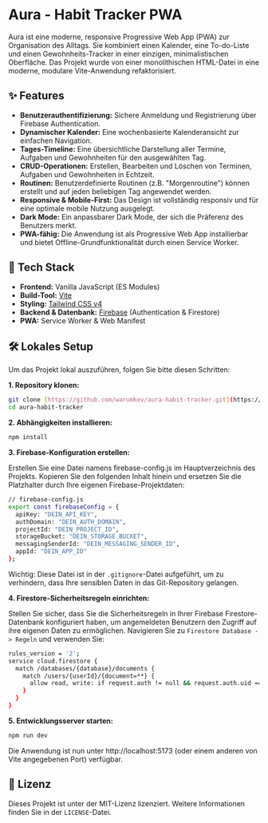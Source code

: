# Aura - Habit Tracker PWA

Aura ist eine moderne, responsive Progressive Web App (PWA) zur Organisation des Alltags. Sie kombiniert einen Kalender, eine To-do-Liste und einen Gewohnheits-Tracker in einer einzigen, minimalistischen Oberfläche. Das Projekt wurde von einer monolithischen HTML-Datei in eine moderne, modulare Vite-Anwendung refaktorisiert.

## ✨ Features

- **Benutzerauthentifizierung:** Sichere Anmeldung und Registrierung über Firebase Authentication.
- **Dynamischer Kalender:** Eine wochenbasierte Kalenderansicht zur einfachen Navigation.
- **Tages-Timeline:** Eine übersichtliche Darstellung aller Termine, Aufgaben und Gewohnheiten für den ausgewählten Tag.
- **CRUD-Operationen:** Erstellen, Bearbeiten und Löschen von Terminen, Aufgaben und Gewohnheiten in Echtzeit.
- **Routinen:** Benutzerdefinierte Routinen (z.B. "Morgenroutine") können erstellt und auf jeden beliebigen Tag angewendet werden.
- **Responsive & Mobile-First:** Das Design ist vollständig responsiv und für eine optimale mobile Nutzung ausgelegt.
- **Dark Mode:** Ein anpassbarer Dark Mode, der sich die Präferenz des Benutzers merkt.
- **PWA-fähig:** Die Anwendung ist als Progressive Web App installierbar und bietet Offline-Grundfunktionalität durch einen Service Worker.

## 🚀 Tech Stack

- **Frontend:** Vanilla JavaScript (ES Modules)
- **Build-Tool:** [Vite](https://vitejs.dev/)
- **Styling:** [Tailwind CSS v4](https://tailwindcss.com/)
- **Backend & Datenbank:** [Firebase](https://firebase.google.com/) (Authentication & Firestore)
- **PWA:** Service Worker & Web Manifest

## 🛠️ Lokales Setup

Um das Projekt lokal auszuführen, folgen Sie bitte diesen Schritten:

**1. Repository klonen:**

```bash
git clone [https://github.com/warumkev/aura-habit-tracker.git](https://github.com/warumkev/aura-habit-tracker.git)
cd aura-habit-tracker
```

**2. Abhängigkeiten installieren:**

```bash
npm install
```

**3. Firebase-Konfiguration erstellen:**

Erstellen Sie eine Datei namens firebase-config.js im Hauptverzeichnis des Projekts. Kopieren Sie den folgenden Inhalt hinein und ersetzen Sie die Platzhalter durch Ihre eigenen Firebase-Projektdaten:

```bash
// firebase-config.js
export const firebaseConfig = {
  apiKey: "DEIN_API_KEY",
  authDomain: "DEIN_AUTH_DOMAIN",
  projectId: "DEIN_PROJECT_ID",
  storageBucket: "DEIN_STORAGE_BUCKET",
  messagingSenderId: "DEIN_MESSAGING_SENDER_ID",
  appId: "DEIN_APP_ID"
};
```

Wichtig: Diese Datei ist in der `.gitignore`-Datei aufgeführt, um zu verhindern, dass Ihre sensiblen Daten in das Git-Repository gelangen.

**4. Firestore-Sicherheitsregeln einrichten:**

Stellen Sie sicher, dass Sie die Sicherheitsregeln in Ihrer Firebase Firestore-Datenbank konfiguriert haben, um angemeldeten Benutzern den Zugriff auf ihre eigenen Daten zu ermöglichen. Navigieren Sie zu `Firestore Database -> Regeln` und verwenden Sie:

```bash
rules_version = '2';
service cloud.firestore {
  match /databases/{database}/documents {
    match /users/{userId}/{document=**} {
      allow read, write: if request.auth != null && request.auth.uid == userId;
    }
  }
}
```

**5. Entwicklungsserver starten:**

```bash
npm run dev
```

Die Anwendung ist nun unter http://localhost:5173 (oder einem anderen von Vite angegebenen Port) verfügbar.

## 📄 Lizenz

Dieses Projekt ist unter der MIT-Lizenz lizenziert. Weitere Informationen finden Sie in der `LICENSE`-Datei.
